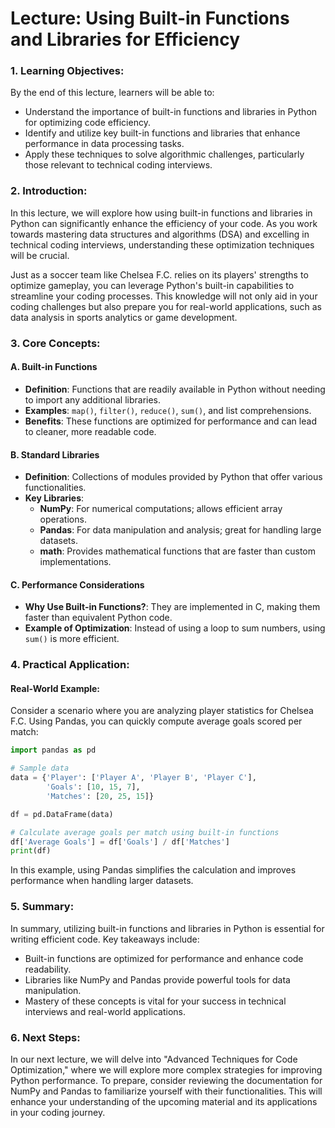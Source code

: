 # Lecture: Using Built-in Functions and Libraries for Efficiency

### 1. Learning Objectives:
By the end of this lecture, learners will be able to:
- Understand the importance of built-in functions and libraries in Python for optimizing code efficiency.
- Identify and utilize key built-in functions and libraries that enhance performance in data processing tasks.
- Apply these techniques to solve algorithmic challenges, particularly those relevant to technical coding interviews.

### 2. Introduction:
In this lecture, we will explore how using built-in functions and libraries in Python can significantly enhance the efficiency of your code. As you work towards mastering data structures and algorithms (DSA) and excelling in technical coding interviews, understanding these optimization techniques will be crucial. 

Just as a soccer team like Chelsea F.C. relies on its players' strengths to optimize gameplay, you can leverage Python's built-in capabilities to streamline your coding processes. This knowledge will not only aid in your coding challenges but also prepare you for real-world applications, such as data analysis in sports analytics or game development.

### 3. Core Concepts:
#### A. Built-in Functions
- **Definition**: Functions that are readily available in Python without needing to import any additional libraries.
- **Examples**: `map()`, `filter()`, `reduce()`, `sum()`, and list comprehensions.
- **Benefits**: These functions are optimized for performance and can lead to cleaner, more readable code.

#### B. Standard Libraries
- **Definition**: Collections of modules provided by Python that offer various functionalities.
- **Key Libraries**:
  - **NumPy**: For numerical computations; allows efficient array operations.
  - **Pandas**: For data manipulation and analysis; great for handling large datasets.
  - **math**: Provides mathematical functions that are faster than custom implementations.

#### C. Performance Considerations
- **Why Use Built-in Functions?**: They are implemented in C, making them faster than equivalent Python code.
- **Example of Optimization**: Instead of using a loop to sum numbers, using `sum()` is more efficient.

### 4. Practical Application:
#### Real-World Example:
Consider a scenario where you are analyzing player statistics for Chelsea F.C. Using Pandas, you can quickly compute average goals scored per match:

```python
import pandas as pd

# Sample data
data = {'Player': ['Player A', 'Player B', 'Player C'],
        'Goals': [10, 15, 7],
        'Matches': [20, 25, 15]}

df = pd.DataFrame(data)

# Calculate average goals per match using built-in functions
df['Average Goals'] = df['Goals'] / df['Matches']
print(df)
```
In this example, using Pandas simplifies the calculation and improves performance when handling larger datasets.

### 5. Summary:
In summary, utilizing built-in functions and libraries in Python is essential for writing efficient code. Key takeaways include:
- Built-in functions are optimized for performance and enhance code readability.
- Libraries like NumPy and Pandas provide powerful tools for data manipulation.
- Mastery of these concepts is vital for your success in technical interviews and real-world applications.

### 6. Next Steps:
In our next lecture, we will delve into "Advanced Techniques for Code Optimization," where we will explore more complex strategies for improving Python performance. To prepare, consider reviewing the documentation for NumPy and Pandas to familiarize yourself with their functionalities. This will enhance your understanding of the upcoming material and its applications in your coding journey.